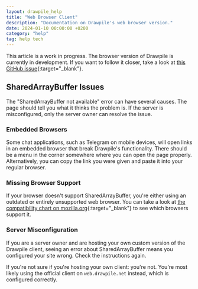 ```yaml
---
layout: drawpile_help
title: "Web Browser Client"
description: "Documentation on Drawpile's web browser version."
date: 2024-01-10 00:00:00 +0200
category: "help"
tag: help tech
---
```


This article is a work in progress. The browser version of Drawpile is currently in development. If you want to follow it closer, take a look at [this GitHub issue](https://github.com/drawpile/Drawpile/issues/1175){:target="_blank"}.

## SharedArrayBuffer Issues

The "SharedArrayBuffer not available" error can have several causes. The page should tell you what it thinks the problem is. If the server is misconfigured, only the server owner can resolve the issue.

### Embedded Browsers

Some chat applications, such as Telegram on mobile devices, will open links in an embedded browser that break Drawpile's functionality. There should be a menu in the corner somewhere where you can open the page properly. Alternatively, you can copy the link you were given and paste it into your regular browser.

### Missing Browser Support

If your browser doesn't support SharedArrayBuffer, you're either using an outdated or entirely unsupported web browser. You can take a look at [the compatibility chart on mozilla.org](https://developer.mozilla.org/en-US/docs/Web/JavaScript/Reference/Global_Objects/SharedArrayBuffer#browser_compatibility){:target="_blank"} to see which browsers support it.

### Server Misconfiguration

If you are a server owner and are hosting your own custom version of the Drawpile client, seeing an error about SharedArrayBuffer means you configured your site wrong. Check the instructions again.

If you're not sure if you're hosting your own client: you're not. You're most likely using the official client on `web.drawpile.net` instead, which is configured correctly.

